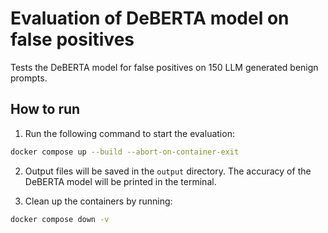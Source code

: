 # Evaluation of DeBERTA model on false positives

Tests the DeBERTA model for false positives on 150 LLM generated benign prompts.

## How to run

1. Run the following command to start the evaluation:

```bash
docker compose up --build --abort-on-container-exit
```

2. Output files will be saved in the `output` directory. The accuracy of the DeBERTA model will be printed in the terminal.

3. Clean up the containers by running:

```bash
docker compose down -v
```
